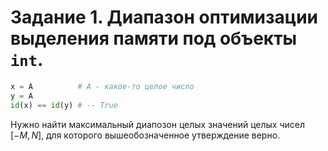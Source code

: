 # Задание 1. Диапазон оптимизации выделения памяти под объекты `int`.

```python
x = A          # A - какое-то целое число
y = A
id(x) == id(y) # -- True
```

Нужно найти максимальный диапозон целых значений целых чисел $[-M,N]$, для которого вышеобозначенное утверждение верно.
